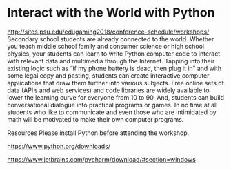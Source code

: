 # Interact with the World with Python
http://sites.psu.edu/edugaming2018/conference-schedule/workshops/ 
Secondary school students are already connected to the world. Whether you teach middle school family and consumer science or high school physics, your students can learn to write Python computer code to interact with relevant data and multimedia through the Internet. Tapping into their existing logic such as “if my phone battery is dead, then plug it in” and with some legal copy and pasting, students can create interactive computer applications that draw them further into various subjects. Free online sets of data (API’s and web services) and code libraries are widely available to lower the learning curve for everyone from 10 to 90. And, students can build conversational dialogue into practical programs or games. In no time at all students who like to communicate and even those who are intimidated by math will be motivated to make their own computer programs.

Resources
Please install Python before attending the workshop.

https://www.python.org/downloads/

 

https://www.jetbrains.com/pycharm/download/#section=windows 
